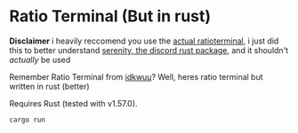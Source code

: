 # Ratio Terminal (But in rust)

**Disclaimer**
i heavily reccomend you use the [actual ratioterminal](https://github.com/idkwuu/RatioTerminal), i just did this to better understand [serenity, the discord rust package](https://github.com/serenity-rs/), and it shouldn't *actually* be used

Remember Ratio Terminal from [idkwuu](https://github.com/idkwuu)? Well, heres ratio terminal but written in rust (better)

Requires Rust (tested with v1.57.0).

 `cargo run`
